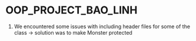 # OOP_PROJECT_BAO_LINH

1. We encountered some issues with including header files for some of the class -> solution was to make Monster protected  